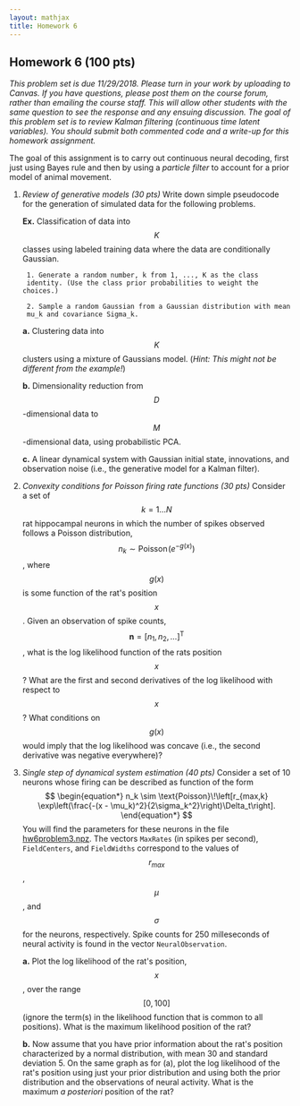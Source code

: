 ```yaml
---
layout: mathjax
title: Homework 6
---
```


## Homework 6 (100 pts)

_This problem set is due 11/29/2018. Please turn in your
work by uploading to Canvas. If you have questions, please post them on the
course forum, rather than emailing the course staff. This will allow other
students with the same question to see the response and any ensuing discussion.
The goal of this problem set is to review Kalman filtering (continuous time latent
variables). You should submit both commented code and a write-up for this
homework assignment._


The goal of this assignment is to carry out continuous neural decoding, first
just using Bayes rule and then by using a _particle filter_ to account for a
prior model of animal movement.

1. _Review of generative models (30 pts)_
  Write down simple pseudocode for the generation of simulated data for the
  following problems.

    **Ex.** Classification of data into $$K$$ classes using labeled training data
    where the data are conditionally Gaussian.

        1. Generate a random number, k from 1, ..., K as the class
        identity. (Use the class prior probabilities to weight the choices.)

        2. Sample a random Gaussian from a Gaussian distribution with mean
        mu_k and covariance Sigma_k.

    **a.** Clustering data into $$K$$ clusters using a mixture of Gaussians model.
    (_Hint: This might not be different from the example!_)

    **b.** Dimensionality reduction from $$D$$-dimensional data to $$M$$-dimensional
    data, using probabilistic PCA.

    **c.** A linear dynamical system with Gaussian initial state, innovations,
    and observation noise (i.e., the generative model for a Kalman filter).


2. _Convexity conditions for Poisson firing rate functions (30 pts)_
  Consider a set of $$k = 1\ldots N$$ rat hippocampal neurons in which the number
  of spikes observed  follows a Poisson distribution, $$n_k \sim \text{Poisson}\!(e^{-g(x)})$$,
  where $$g(x)$$ is some function of the rat's position $$x$$. Given an observation
  of spike counts,  $$\mathbf{n} = [n_1, n_2, \ldots]^\text{T}$$, what is the log
  likelihood function of the rats  position $$x$$? What are the first and second
  derivatives of the log likelihood with respect to $$x$$? What conditions on
  $$g(x)$$ would imply that the log likelihood was concave (i.e., the second
  derivative was negative everywhere)?

3. _Single step of dynamical system estimation (40 pts)_
  Consider a set of 10 neurons whose firing can be described as function of the form
  $$
  \begin{equation*}
  n_k \sim \text{Poisson}\!\left[r_{max,k}  \exp\left(\frac{-(x - \mu_k)^2}{2\sigma_k^2}\right)\Delta_t\right].
  \end{equation*}
  $$
  You will find the parameters for these neurons in the file
  [hw6problem3.npz](hw6problem3.npz).
  The vectors `MaxRates` (in spikes per second), `FieldCenters`, and `FieldWidths`
  correspond to the values of $$r_{max}$$, $$\mu$$, and $$\sigma$$ for the
  neurons, respectively. Spike counts for 250 milleseconds of neural activity is
  found in the vector `NeuralObservation`.

    **a.** Plot the log likelihood of the rat's position, $$x$$, over the range $$[0,
    100]$$ (ignore the term(s) in the likelihood function that is common to all
    positions). What is the maximum likelihood position of the rat?

    **b.** Now assume that you have prior information about the rat's position
    characterized by a normal distribution, with mean 30 and standard deviation 5.
    On the same graph as for (a), plot the log likelihood of the rat's position
    using just your prior distribution and using both the prior distribution and
    the observations of neural activity. What is the maximum _a posteriori_
    position of the rat?
